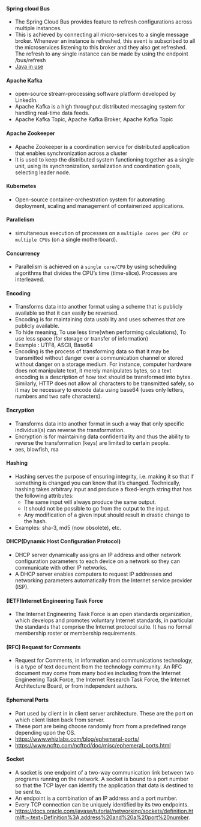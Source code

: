 #### Spring cloud Bus
* The Spring Cloud Bus provides feature to refresh configurations across multiple instances.
* This is achieved by connecting all micro-services to a single message broker. Whenever an instance is refreshed, this event is subscribed to all the microservices listening to this broker and they also get refreshed. The refresh to any single instance can be made by using the endpoint /bus/refresh
* [Java in use](https://www.javainuse.com/spring/cloud-stream-bus)

#### Apache Kafka
* open-source stream-processing software platform developed by LinkedIn.
* Apache Kafka is a high throughput distributed messaging system for handling real-time data feeds.
* Apache Kafka Topic, Apache Kafka Broker, Apache Kafka Topic

#### Apache Zookeeper
* Apache Zookeeper is a coordination service for distributed application that enables synchronization across a cluster
* It is used to keep the distributed system functioning together as a single unit, using its synchronization, serialization and coordination goals, selecting leader node.

#### Kubernetes
* Open-source container-orchestration system for automating deployment, scaling and management of containerized applications.

#### Parallelism
* simultaneous execution of processes on a `multiple cores per CPU or multiple CPUs` (on a single motherboard).
#### Concurrency
* Parallelism is achieved on a `single core/CPU` by using scheduling algorithms that divides the CPU’s time (time-slice). Processes are interleaved.

#### Encoding
* Transforms data into another format using a scheme that is publicly available so that it can easily be reversed.
* Encoding is for maintaining data usability and uses schemes that are publicly available.
* To hide meaning, To use less time(when performing calculations), To use less space (for storage or transfer of information)
* Example : UTF8, ASCII, Base64
* Encoding is the process of transforming data so that it may be transmitted without danger over a communication channel or stored without danger on a storage medium. For instance, computer hardware does not manipulate text, it merely manipulates bytes, so a text encoding is a description of how text should be transformed into bytes. Similarly, HTTP does not allow all characters to be transmitted safely, so it may be necessary to encode data using base64 (uses only letters, numbers and two safe characters).

#### Encryption
* Transforms data into another format in such a way that only specific individual(s) can reverse the transformation.
* Encryption is for maintaining data confidentiality and thus the ability to reverse the transformation (keys) are limited to certain people.
* aes, blowfish, rsa

#### Hashing
* Hashing serves the purpose of ensuring integrity, i.e. making it so that if something is changed you can know that it’s changed. Technically, hashing takes arbitrary input and produce a fixed-length string that has the following attributes:
  * The same input will always produce the same output.
  * It should not be possible to go from the output to the input.
  * Any modification of a given input should result in drastic change to the hash.
* Examples: sha-3, md5 (now obsolete), etc.

#### DHCP(Dynamic Host Configuration Protocol)
* DHCP server dynamically assigns an IP address and other network configuration parameters to each device on a network so they can communicate with other IP networks.
* A DHCP server enables computers to request IP addresses and networking parameters automatically from the Internet service provider (ISP).

#### (IETF)Internet Engineering Task Force
* The Internet Engineering Task Force is an open standards organization, which develops and promotes voluntary Internet standards, in particular the standards that comprise the Internet protocol suite. It has no formal membership roster or membership requirements.

#### (RFC) Request for Comments
* Request for Comments, in information and communications technology, is a type of text document from the technology community. An RFC document may come from many bodies including from the Internet Engineering Task Force, the Internet Research Task Force, the Internet Architecture Board, or from independent authors.

#### Ephemeral Ports
* Port used by client in in client server architecture. These are the port on which client listen back from server.
* These port are being choose randomly from from a predefined range depending upon the OS.
* https://www.whizlabs.com/blog/ephemeral-ports/
* https://www.ncftp.com/ncftpd/doc/misc/ephemeral_ports.html 

#### Socket
* A socket is one endpoint of a two-way communication link between two programs running on the network. A socket is bound to a port number so that the TCP layer can identify the application that data is destined to be sent to.
* An endpoint is a combination of an IP address and a port number.
* Every TCP connection can be uniquely identified by its two endpoints.
* https://docs.oracle.com/javase/tutorial/networking/sockets/definition.html#:~:text=Definition%3A,address%20and%20a%20port%20number.  